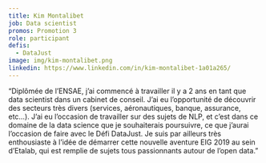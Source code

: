 ```yaml
---
title: Kim Montalibet
job: Data scientist
promos: Promotion 3
role: participant
defis:
  - DataJust
image: img/kim-montalibet.png
linkedin: https://www.linkedin.com/in/kim-montalibet-1a01a265/
---
```

“Diplômée de l’ENSAE, j’ai commencé à travailler il y a 2 ans en tant que data scientist dans un cabinet de conseil. J’ai eu l’opportunité de découvrir des secteurs très divers (services, aéronautiques, banque, assurance, etc…). J’ai eu l’occasion de travailler sur des sujets de NLP, et c’est dans ce domaine de la data science que je souhaiterais poursuivre, ce que j’aurai l’occasion de faire avec le Défi DataJust. Je suis par ailleurs très enthousiaste à l’idée de démarrer cette nouvelle aventure EIG 2019 au sein d’Etalab, qui est remplie de sujets tous passionnants autour de l’open data.”